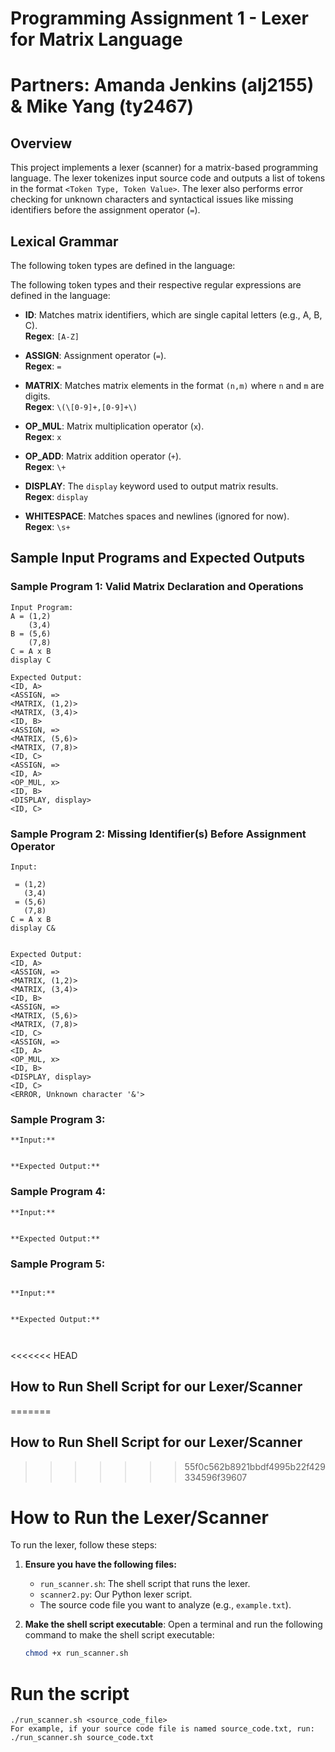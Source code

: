 # Programming Assignment 1 - Lexer for Matrix Language
# Partners: Amanda Jenkins (alj2155) & Mike Yang (ty2467) 

## Overview

This project implements a lexer (scanner) for a matrix-based programming language. The lexer tokenizes input source code and outputs a list of tokens in the format `<Token Type, Token Value>`. The lexer also performs error checking for unknown characters and syntactical issues like missing identifiers before the assignment operator (`=`).

## Lexical Grammar

The following token types are defined in the language:

The following token types and their respective regular expressions are defined in the language:

- **ID**: Matches matrix identifiers, which are single capital letters (e.g., A, B, C).  
  **Regex**: `[A-Z]`
  
- **ASSIGN**: Assignment operator (`=`).  
  **Regex**: `=`
  
- **MATRIX**: Matches matrix elements in the format `(n,m)` where `n` and `m` are digits.  
  **Regex**: `\(\[0-9]+,[0-9]+\)`
  
- **OP_MUL**: Matrix multiplication operator (`x`).  
  **Regex**: `x`
  
- **OP_ADD**: Matrix addition operator (`+`).  
  **Regex**: `\+`
  
- **DISPLAY**: The `display` keyword used to output matrix results.  
  **Regex**: `display`
  
- **WHITESPACE**: Matches spaces and newlines (ignored for now).  
  **Regex**: `\s+`


## Sample Input Programs and Expected Outputs

### Sample Program 1: Valid Matrix Declaration and Operations

```
Input Program:
A = (1,2)
    (3,4)
B = (5,6)
    (7,8)
C = A x B
display C

Expected Output:
<ID, A>
<ASSIGN, =>
<MATRIX, (1,2)>
<MATRIX, (3,4)>
<ID, B>
<ASSIGN, =>
<MATRIX, (5,6)>
<MATRIX, (7,8)>
<ID, C>
<ASSIGN, =>
<ID, A>
<OP_MUL, x>
<ID, B>
<DISPLAY, display>
<ID, C>
```

### Sample Program 2: Missing Identifier(s) Before Assignment Operator

```
Input:

 = (1,2) 
   (3,4) 
 = (5,6) 
   (7,8) 
C = A x B 
display C&


Expected Output:
<ID, A>
<ASSIGN, =>
<MATRIX, (1,2)>
<MATRIX, (3,4)>
<ID, B>
<ASSIGN, =>
<MATRIX, (5,6)>
<MATRIX, (7,8)>
<ID, C>
<ASSIGN, =>
<ID, A>
<OP_MUL, x>
<ID, B>
<DISPLAY, display>
<ID, C>
<ERROR, Unknown character '&'>

```

### Sample Program 3: 
```
**Input:**


**Expected Output:**

```
### Sample Program 4: 
```
**Input:**


**Expected Output:**
```
### Sample Program 5: 
```

**Input:**


**Expected Output:**



```
<<<<<<< HEAD
## How to Run Shell Script for our Lexer/Scanner 
=======
## How to Run Shell Script for our Lexer/Scanner
>>>>>>> 55f0c562b8921bbdf4995b22f429334596f39607

# How to Run the Lexer/Scanner 

To run the lexer, follow these steps:

1. **Ensure you have the following files:**
   - `run_scanner.sh`: The shell script that runs the lexer.
   - `scanner2.py`: Our Python lexer script.
   - The source code file you want to analyze (e.g., `example.txt`).

2. **Make the shell script executable**:
   Open a terminal and run the following command to make the shell script executable:
   ```bash
   chmod +x run_scanner.sh


# Run the script
    ./run_scanner.sh <source_code_file> 
    For example, if your source code file is named source_code.txt, run: ./run_scanner.sh source_code.txt
